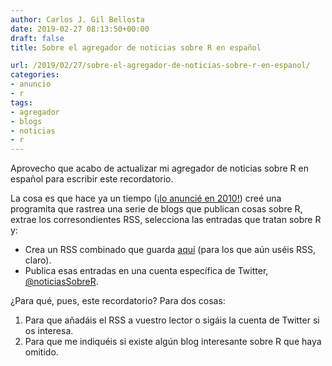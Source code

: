 ```yaml
---
author: Carlos J. Gil Bellosta
date: 2019-02-27 08:13:50+00:00
draft: false
title: Sobre el agregador de noticias sobre R en español

url: /2019/02/27/sobre-el-agregador-de-noticias-sobre-r-en-espanol/
categories:
- anuncio
- r
tags:
- agregador
- blogs
- noticias
- r
---
```


Aprovecho que acabo de actualizar mi agregador de noticias sobre R en español para escribir este recordatorio.

La cosa es que hace ya un tiempo ([¡lo anuncié en 2010!](https://www.datanalytics.com/2010/06/03/agregador-de-noticias-sobre-r-en-espanol/)) creé una programita que rastrea una serie de blogs que publican cosas sobre R, extrae los corresondientes RSS, selecciona las entradas que tratan sobre R y:

* Crea un RSS combinado que guarda [aquí](https://www.datanalytics.com/r_blogs_mashup.rss) (para los que aún uséis RSS, claro).
* Publica esas entradas en una cuenta específica de Twitter, [@noticiasSobreR](https://twitter.com/noticiasSobreR).

¿Para qué, pues, este recordatorio? Para dos cosas:

1. Para que añadáis el RSS a vuestro lector o sigáis la cuenta de Twitter si os interesa.
2. Para que me indiquéis si existe algún blog interesante sobre R que haya omitido.